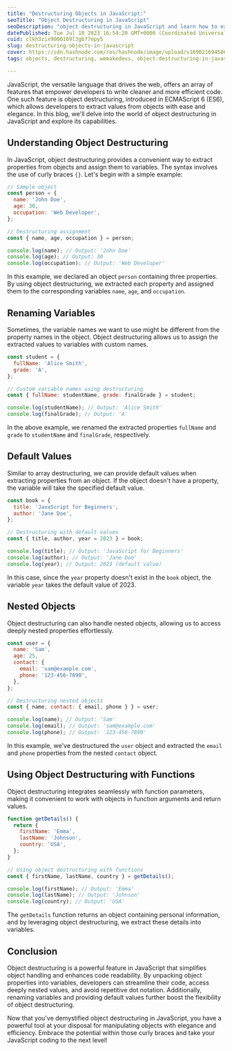 ```yaml
---
title: "Destructuring Objects in JavaScript:"
seoTitle: "Object Destructuring in JavaScript"
seoDescription: "object destructuring in JavaScript and learn how to extract properties from objects with ease."
datePublished: Tue Jul 18 2023 16:54:20 GMT+0000 (Coordinated Universal Time)
cuid: clkh3zix9000109l3gb77epy5
slug: destructuring-objects-in-javascript
cover: https://cdn.hashnode.com/res/hashnode/image/upload/v1690216945866/aa9c3298-5378-47d4-8356-49cf3fed8b39.jpeg
tags: objects, destructuring, wemakedevs, object-destructuring-in-javascript

---
```


JavaScript, the versatile language that drives the web, offers an array of features that empower developers to write cleaner and more efficient code. One such feature is object destructuring, introduced in ECMAScript 6 (ES6), which allows developers to extract values from objects with ease and elegance. In this blog, we'll delve into the world of object destructuring in JavaScript and explore its capabilities.

## **Understanding Object Destructuring**

In JavaScript, object destructuring provides a convenient way to extract properties from objects and assign them to variables. The syntax involves the use of curly braces `{}`. Let's begin with a simple example:

```javascript
// Sample object
const person = {
  name: 'John Doe',
  age: 30,
  occupation: 'Web Developer',
};

// Destructuring assignment
const { name, age, occupation } = person;

console.log(name); // Output: 'John Doe'
console.log(age); // Output: 30
console.log(occupation); // Output: 'Web Developer'
```

In this example, we declared an object `person` containing three properties. By using object destructuring, we extracted each property and assigned them to the corresponding variables `name`, `age`, and `occupation`.

## **Renaming Variables**

Sometimes, the variable names we want to use might be different from the property names in the object. Object destructuring allows us to assign the extracted values to variables with custom names.

```javascript
const student = {
  fullName: 'Alice Smith',
  grade: 'A',
};

// Custom variable names using destructuring
const { fullName: studentName, grade: finalGrade } = student;

console.log(studentName); // Output: 'Alice Smith'
console.log(finalGrade); // Output: 'A'
```

In the above example, we renamed the extracted properties `fullName` and `grade` to `studentName` and `finalGrade`, respectively.

## **Default Values**

Similar to array destructuring, we can provide default values when extracting properties from an object. If the object doesn't have a property, the variable will take the specified default value.

```javascript
const book = {
  title: 'JavaScript for Beginners',
  author: 'Jane Doe',
};

// Destructuring with default values
const { title, author, year = 2023 } = book;

console.log(title); // Output: 'JavaScript for Beginners'
console.log(author); // Output: 'Jane Doe'
console.log(year); // Output: 2023 (default value)
```

In this case, since the `year` property doesn't exist in the `book` object, the variable `year` takes the default value of 2023.

## **Nested Objects**

Object destructuring can also handle nested objects, allowing us to access deeply nested properties effortlessly.

```javascript
const user = {
  name: 'Sam',
  age: 25,
  contact: {
    email: 'sam@example.com',
    phone: '123-456-7890',
  },
};

// Destructuring nested objects
const { name, contact: { email, phone } } = user;

console.log(name); // Output: 'Sam'
console.log(email); // Output: 'sam@example.com'
console.log(phone); // Output: '123-456-7890'
```

In this example, we've destructured the `user` object and extracted the `email` and `phone` properties from the nested `contact` object.

## **Using Object Destructuring with Functions**

Object destructuring integrates seamlessly with function parameters, making it convenient to work with objects in function arguments and return values.

```javascript
function getDetails() {
  return {
    firstName: 'Emma',
    lastName: 'Johnson',
    country: 'USA',
  };
}

// Using object destructuring with functions
const { firstName, lastName, country } = getDetails();

console.log(firstName); // Output: 'Emma'
console.log(lastName); // Output: 'Johnson'
console.log(country); // Output: 'USA'
```

The `getDetails` function returns an object containing personal information, and by leveraging object destructuring, we extract these details into variables.

## **Conclusion**

Object destructuring is a powerful feature in JavaScript that simplifies object handling and enhances code readability. By unpacking object properties into variables, developers can streamline their code, access deeply nested values, and avoid repetitive dot notation. Additionally, renaming variables and providing default values further boost the flexibility of object destructuring.

Now that you've demystified object destructuring in JavaScript, you have a powerful tool at your disposal for manipulating objects with elegance and efficiency. Embrace the potential within those curly braces and take your JavaScript coding to the next level!